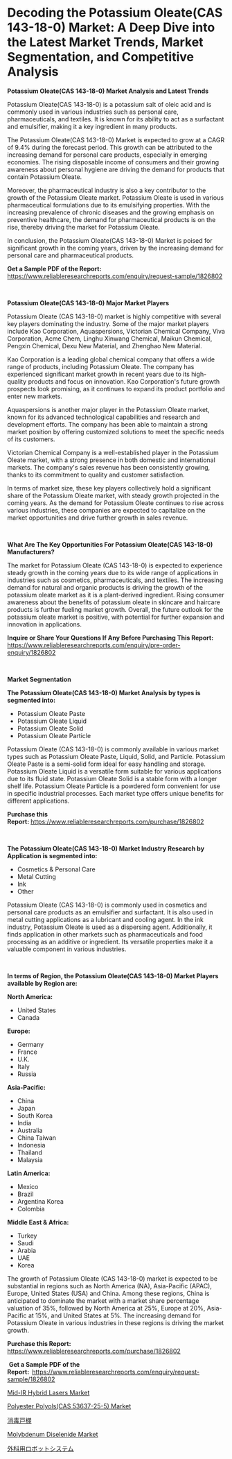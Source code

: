 <p><h1>Decoding the Potassium Oleate(CAS 143-18-0) Market: A Deep Dive into the Latest Market Trends, Market Segmentation, and Competitive Analysis</h1></p><p><strong>Potassium Oleate(CAS 143-18-0) Market Analysis and Latest Trends</strong></p>
<p><p>Potassium Oleate(CAS 143-18-0) is a potassium salt of oleic acid and is commonly used in various industries such as personal care, pharmaceuticals, and textiles. It is known for its ability to act as a surfactant and emulsifier, making it a key ingredient in many products.</p><p>The Potassium Oleate(CAS 143-18-0) Market is expected to grow at a CAGR of 9.4% during the forecast period. This growth can be attributed to the increasing demand for personal care products, especially in emerging economies. The rising disposable income of consumers and their growing awareness about personal hygiene are driving the demand for products that contain Potassium Oleate.</p><p>Moreover, the pharmaceutical industry is also a key contributor to the growth of the Potassium Oleate market. Potassium Oleate is used in various pharmaceutical formulations due to its emulsifying properties. With the increasing prevalence of chronic diseases and the growing emphasis on preventive healthcare, the demand for pharmaceutical products is on the rise, thereby driving the market for Potassium Oleate.</p><p>In conclusion, the Potassium Oleate(CAS 143-18-0) Market is poised for significant growth in the coming years, driven by the increasing demand for personal care and pharmaceutical products.</p></p>
<p><strong>Get a Sample PDF of the Report:&nbsp;</strong> <a href="https://www.reliableresearchreports.com/enquiry/request-sample/1826802">https://www.reliableresearchreports.com/enquiry/request-sample/1826802</a></p>
<p>&nbsp;</p>
<p><strong>Potassium Oleate(CAS 143-18-0) Major Market Players</strong></p>
<p><p>Potassium Oleate (CAS 143-18-0) market is highly competitive with several key players dominating the industry. Some of the major market players include Kao Corporation, Aquaspersions, Victorian Chemical Company, Viva Corporation, Acme Chem, Linghu Xinwang Chemical, Maikun Chemical, Pengxin Chemical, Dexu New Material, and Zhenghao New Material.</p><p>Kao Corporation is a leading global chemical company that offers a wide range of products, including Potassium Oleate. The company has experienced significant market growth in recent years due to its high-quality products and focus on innovation. Kao Corporation's future growth prospects look promising, as it continues to expand its product portfolio and enter new markets.</p><p>Aquaspersions is another major player in the Potassium Oleate market, known for its advanced technological capabilities and research and development efforts. The company has been able to maintain a strong market position by offering customized solutions to meet the specific needs of its customers.</p><p>Victorian Chemical Company is a well-established player in the Potassium Oleate market, with a strong presence in both domestic and international markets. The company's sales revenue has been consistently growing, thanks to its commitment to quality and customer satisfaction.</p><p>In terms of market size, these key players collectively hold a significant share of the Potassium Oleate market, with steady growth projected in the coming years. As the demand for Potassium Oleate continues to rise across various industries, these companies are expected to capitalize on the market opportunities and drive further growth in sales revenue.</p></p>
<p>&nbsp;</p>
<p><strong>What Are The Key Opportunities For Potassium Oleate(CAS 143-18-0) Manufacturers?</strong></p>
<p><p>The market for Potassium Oleate (CAS 143-18-0) is expected to experience steady growth in the coming years due to its wide range of applications in industries such as cosmetics, pharmaceuticals, and textiles. The increasing demand for natural and organic products is driving the growth of the potassium oleate market as it is a plant-derived ingredient. Rising consumer awareness about the benefits of potassium oleate in skincare and haircare products is further fueling market growth. Overall, the future outlook for the potassium oleate market is positive, with potential for further expansion and innovation in applications.</p></p>
<p><strong>Inquire or Share Your Questions If Any Before Purchasing This Report:</strong> <a href="https://www.reliableresearchreports.com/enquiry/pre-order-enquiry/1826802">https://www.reliableresearchreports.com/enquiry/pre-order-enquiry/1826802</a></p>
<p>&nbsp;</p>
<p><strong>Market Segmentation</strong></p>
<p><strong>The Potassium Oleate(CAS 143-18-0) Market Analysis by types is segmented into:</strong></p>
<p><ul><li>Potassium Oleate Paste</li><li>Potassium Oleate Liquid</li><li>Potassium Oleate Solid</li><li>Potassium Oleate Particle</li></ul></p>
<p><p>Potassium Oleate (CAS 143-18-0) is commonly available in various market types such as Potassium Oleate Paste, Liquid, Solid, and Particle. Potassium Oleate Paste is a semi-solid form ideal for easy handling and storage. Potassium Oleate Liquid is a versatile form suitable for various applications due to its fluid state. Potassium Oleate Solid is a stable form with a longer shelf life. Potassium Oleate Particle is a powdered form convenient for use in specific industrial processes. Each market type offers unique benefits for different applications.</p></p>
<p><strong>Purchase this Report:&nbsp;</strong><a href="https://www.reliableresearchreports.com/purchase/1826802">https://www.reliableresearchreports.com/purchase/1826802</a></p>
<p>&nbsp;</p>
<p><strong>The Potassium Oleate(CAS 143-18-0) Market Industry Research by Application is segmented into:</strong></p>
<p><ul><li>Cosmetics & Personal Care</li><li>Metal Cutting</li><li>Ink</li><li>Other</li></ul></p>
<p><p>Potassium Oleate (CAS 143-18-0) is commonly used in cosmetics and personal care products as an emulsifier and surfactant. It is also used in metal cutting applications as a lubricant and cooling agent. In the ink industry, Potassium Oleate is used as a dispersing agent. Additionally, it finds application in other markets such as pharmaceuticals and food processing as an additive or ingredient. Its versatile properties make it a valuable component in various industries.</p></p>
<p>&nbsp;</p>
<p><strong>In terms of Region, the Potassium Oleate(CAS 143-18-0) Market Players available by Region are:</strong></p>
<p>
    <p> <strong> North America: </strong>
        <ul>
            <li>United States</li>
            <li>Canada</li>
        </ul>
        </p> 
    <p> <strong> Europe: </strong>
        <ul>
            <li>Germany</li>
            <li>France</li>
            <li>U.K.</li>
            <li>Italy</li>
            <li>Russia</li>
        </ul>
        </p> 
    <p> <strong> Asia-Pacific: </strong>
        <ul>
            <li>China</li>
            <li>Japan</li>
            <li>South Korea</li>
            <li>India</li>
            <li>Australia</li>
            <li>China Taiwan</li>
            <li>Indonesia</li>
            <li>Thailand</li>
            <li>Malaysia</li>
        </ul>
        </p> 
    <p> <strong> Latin America: </strong>
        <ul>
            <li>Mexico</li>
            <li>Brazil</li>
            <li>Argentina Korea</li>
            <li>Colombia</li>
        </ul>
        </p> 
    <p> <strong> Middle East & Africa: </strong>
        <ul>
            <li>Turkey</li>
            <li>Saudi</li>
            <li>Arabia</li>
            <li>UAE</li>
            <li>Korea</li>
        </ul>
    </p>
    </p>
<p><p>The growth of Potassium Oleate (CAS 143-18-0) market is expected to be substantial in regions such as North America (NA), Asia-Pacific (APAC), Europe, United States (USA) and China. Among these regions, China is anticipated to dominate the market with a market share percentage valuation of 35%, followed by North America at 25%, Europe at 20%, Asia-Pacific at 15%, and United States at 5%. The increasing demand for Potassium Oleate in various industries in these regions is driving the market growth.</p></p>
<p><strong>Purchase this Report: </strong><a href="https://www.reliableresearchreports.com/purchase/1826802">https://www.reliableresearchreports.com/purchase/1826802</a></p>
<p>&nbsp;<strong>Get a Sample PDF of the Report:&nbsp;&nbsp;</strong><a href="https://www.reliableresearchreports.com/enquiry/request-sample/1826802">https://www.reliableresearchreports.com/enquiry/request-sample/1826802</a></p>
<p><strong></strong></p>
<p><p><a href="https://issuu.com/reportprime-2/docs/mid-ir-hybrid-lasers-market-size-2030.pptx">Mid-IR Hybrid Lasers Market</a></p><p><a href="https://github.com/mancsybtousav/Market-Research-Report-List-1/blob/main/polyester-polyolscas-53637-25-5-market.md">Polyester Polyols(CAS 53637-25-5) Market</a></p><p><a href="https://github.com/ddwcuskozol07187/Market-Research-Report-List-1/blob/main/19063521247.md">消毒戸棚</a></p><p><a href="https://issuu.com/reportprime-2/docs/molybdenum-diselenide-market-size-2030.pptx">Molybdenum Diselenide Market</a></p><p><a href="https://github.com/xtkhtofdt934839/Market-Research-Report-List-1/blob/main/40362531246.md">外科用ロボットシステム</a></p></p>